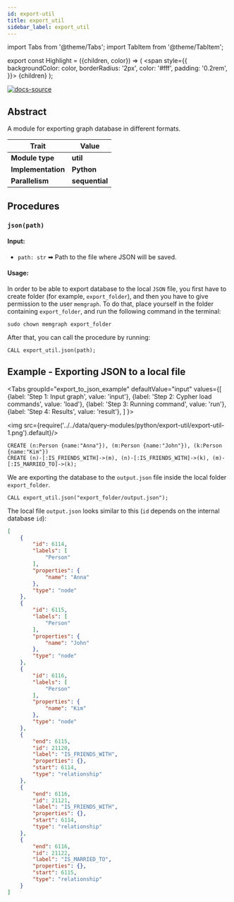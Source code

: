 ```yaml
---
id: export-util
title: export_util
sidebar_label: export_util
---
```


import Tabs from '@theme/Tabs';
import TabItem from '@theme/TabItem';

export const Highlight = ({children, color}) => (
  <span
    style={{
      backgroundColor: color,
      borderRadius: '2px',
      color: '#fff',
      padding: '0.2rem',
    }}>
    {children}
  </span>
);

[![docs-source](https://img.shields.io/badge/source-export_util-FB6E00?logo=github&style=for-the-badge)](https://github.com/memgraph/mage/blob/main/python/export_util.py)


## Abstract

A module for exporting graph database in different formats.

| Trait               | Value                                                 |
| ------------------- | ----------------------------------------------------- |
| **Module type**     | <Highlight color="#FB6E00">**util**</Highlight>  |
| **Implementation**  | <Highlight color="#FB6E00">**Python**</Highlight>     |
| **Parallelism**     | <Highlight color="#FB6E00">**sequential**</Highlight> |

## Procedures

### `json(path)`

#### Input:

* `path: str` ➡ Path to the file where JSON will be saved.

#### Usage:
In order to be able to export database to the local `JSON` file, you first have to create folder (for example, `export_folder`), and then you have to give permission to the user `memgraph`. To do that, place yourself in the folder containing `export_folder`, and run the following command in the terminal:
```
sudo chown memgraph export_folder
```
After that, you can call the procedure by running:
```cypher
CALL export_util.json(path);
```

## Example - Exporting JSON to a local file

<Tabs
  groupId="export_to_json_example"
  defaultValue="input"
  values={[
    {label: 'Step 1: Input graph', value: 'input'},
    {label: 'Step 2: Cypher load commands', value: 'load'},
    {label: 'Step 3: Running command', value: 'run'},
    {label: 'Step 4: Results', value: 'result'},
  ]
}>
<TabItem value="input">

<img src={require('../../data/query-modules/python/export-util/export-util-1.png').default}/>
    
</TabItem>

<TabItem value="load">

```cypher
CREATE (n:Person {name:"Anna"}), (m:Person {name:"John"}), (k:Person {name:"Kim"})
CREATE (n)-[:IS_FRIENDS_WITH]->(m), (n)-[:IS_FRIENDS_WITH]->(k), (m)-[:IS_MARRIED_TO]->(k);
```
</TabItem>

<TabItem value="run">

We are exporting the database to the `output.json` file inside the local folder `export_folder`.

```cypher
CALL export_util.json("export_folder/output.json");
```
</TabItem>

<TabItem value="result">

The local file `output.json` looks similar to this (`id` depends on the internal database `id`):


```json
[
    {
        "id": 6114,
        "labels": [
            "Person"
        ],
        "properties": {
            "name": "Anna"
        },
        "type": "node"
    },
    {
        "id": 6115,
        "labels": [
            "Person"
        ],
        "properties": {
            "name": "John"
        },
        "type": "node"
    },
    {
        "id": 6116,
        "labels": [
            "Person"
        ],
        "properties": {
            "name": "Kim"
        },
        "type": "node"
    },
    {
        "end": 6115,
        "id": 21120,
        "label": "IS_FRIENDS_WITH",
        "properties": {},
        "start": 6114,
        "type": "relationship"
    },
    {
        "end": 6116,
        "id": 21121,
        "label": "IS_FRIENDS_WITH",
        "properties": {},
        "start": 6114,
        "type": "relationship"
    },
    {
        "end": 6116,
        "id": 21122,
        "label": "IS_MARRIED_TO",
        "properties": {},
        "start": 6115,
        "type": "relationship"
    }
]
```
</TabItem>

</Tabs>